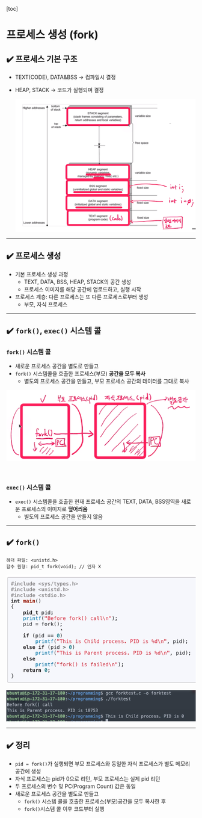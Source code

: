 [toc]

# 프로세스 생성 (fork)

## :heavy_check_mark: 프로세스 기본 구조

- TEXT(CODE), DATA&BSS -> 컴파일시 결정

- HEAP, STACK -> 코드가 실행되며 결정

  ![image-20210308170436708](assets/image-20210308170436708.png)

  



<hr>

## :heavy_check_mark: 프로세스 생성


- 기본 프로세스 생성 과정
  - TEXT, DATA, BSS, HEAP, STACK의 공간 생성
  - 프로세스 이미지를 해당 공간에 업로드하고, 실행 시작
- 프로세스 계층: 다른 프로세스는 또 다른 프로세스로부터 생성
  - 부모, 자식 프로세스





<hr>

## :heavy_check_mark: `fork()`, `exec()` 시스템 콜


### `fork()` 시스템 콜

- 새로운 프로세스 공간을 별도로 만들고
- `fork()` 시스템콜을 호출한 프로세스(부모) **공간을 모두 복사**
  - 별도의 프로세스 공간을 만들고, 부모 프로세스 공간의 데이터를 그대로 복사

![image-20210308171329597](assets/image-20210308171329597.png)



<br>



### `exec()` 시스템 콜

- `exec()` 시스템콜을 호출한 현재 프로세스 공간의 TEXT, DATA, BSS영역을 새로운 프로세스의 이미지로 **덮어씌움**
  - 별도의 프로세스 공간을 만들지 않음





<hr>

## :heavy_check_mark: `fork()`

```
헤더 파일: <unistd.h>
함수 원형: pid_t fork(void); // 인자 X
```

![image-20210308171512194](assets/image-20210308171512194.png)

![image-20210308171821617](assets/image-20210308171821617.png)





<hr>

## :heavy_check_mark: 정리

- `pid = fork()`가 실행되면 부모 프로세스와 동일한 자식 프로세스가 별도 메모리 공간에 생성
- 자식 프로세스는 pid가 0으로 리턴, 부모 프로세스는 실제 pid 리턴
- 두 프로세스의 변수 및 PC(Program Count) 값은 동일
- 새로운 프로세스 공간을 별도로 만들고
  - `fork()` 시스템 콜을 호출한 프로세스(부모)공간을 모두 복사한 후
  - `fork()`시스템 콜 이후 코드부터 실행
